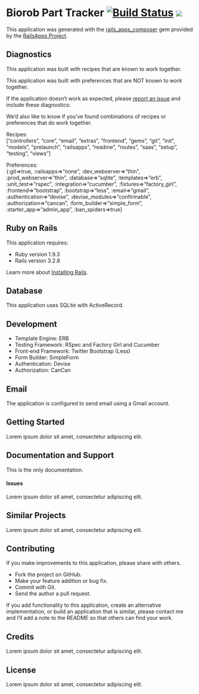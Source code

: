 Biorob Part Tracker [![Build Status](https://secure.travis-ci.org/biorob/biorob-part-tracker.png?branch=travis)](https://travis-ci.org/biorob/biorob-part-tracker) [![](https://codeclimate.com/badge.png)](https://codeclimate.com/github/biorob/biorob-part-tracker)
===========================================================================================================================================================================================================================================================================================================

This application was generated with the
[rails\_apps\_composer](https://github.com/RailsApps/rails_apps_composer)
gem provided by the [RailsApps Project](http://railsapps.github.com/).

Diagnostics
-----------

This application was built with recipes that are known to work together.

This application was built with preferences that are NOT known to work
together.

If the application doesn’t work as expected, please [report an
issue](https://github.com/RailsApps/rails_apps_composer/issues) and
include these diagnostics:

We’d also like to know if you’ve found combinations of recipes or
preferences that do work together.

Recipes:\
[“controllers”, “core”, “email”, “extras”, “frontend”, “gems”, “git”,
“init”, “models”, “prelaunch”, “railsapps”, “readme”, “routes”, “saas”,
“setup”, “testing”, “views”]

Preferences:\
{:git=\>true, :railsapps=\>“none”, :dev\_webserver=\>“thin”,
:prod\_webserver=\>“thin”, :database=\>“sqlite”, :templates=\>“erb”,
:unit\_test=\>“rspec”, :integration=\>“cucumber”,
:fixtures=\>“factory\_girl”, :frontend=\>“bootstrap”,
:bootstrap=\>“less”, :email=\>“gmail”, :authentication=\>“devise”,
:devise\_modules=\>“confirmable”, :authorization=\>“cancan”,
:form\_builder=\>“simple\_form”, :starter\_app=\>“admin\_app”,
:ban\_spiders=\>true}

Ruby on Rails
-------------

This application requires:

-   Ruby version 1.9.3
-   Rails version 3.2.8

Learn more about [Installing
Rails](http://railsapps.github.com/installing-rails.html).

Database
--------

This application uses SQLite with ActiveRecord.

Development
-----------

-   Template Engine: ERB
-   Testing Framework: RSpec and Factory Girl and Cucumber
-   Front-end Framework: Twitter Bootstrap (Less)
-   Form Builder: SimpleForm
-   Authentication: Devise
-   Authorization: CanCan

Email
-----

The application is configured to send email using a Gmail account.

Getting Started
---------------

Lorem ipsum dolor sit amet, consectetur adipiscing elit.

Documentation and Support
-------------------------

This is the only documentation.

#### Issues

Lorem ipsum dolor sit amet, consectetur adipiscing elit.

Similar Projects
----------------

Lorem ipsum dolor sit amet, consectetur adipiscing elit.

Contributing
------------

If you make improvements to this application, please share with others.

-   Fork the project on GitHub.
-   Make your feature addition or bug fix.
-   Commit with Git.
-   Send the author a pull request.

If you add functionality to this application, create an alternative
implementation, or build an application that is similar, please contact
me and I’ll add a note to the README so that others can find your work.

Credits
-------

Lorem ipsum dolor sit amet, consectetur adipiscing elit.

License
-------

Lorem ipsum dolor sit amet, consectetur adipiscing elit.
